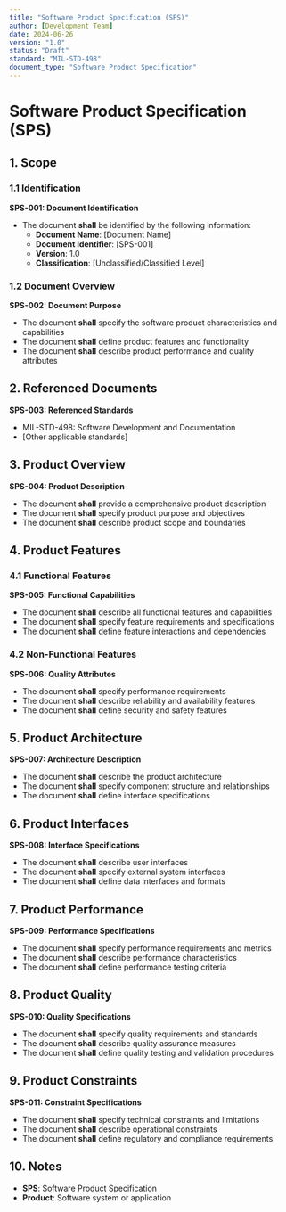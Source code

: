 ```yaml
---
title: "Software Product Specification (SPS)"
author: [Development Team]
date: 2024-06-26
version: "1.0"
status: "Draft"
standard: "MIL-STD-498"
document_type: "Software Product Specification"
---
```


# Software Product Specification (SPS)

## 1. Scope

### 1.1 Identification

**SPS-001: Document Identification**
- The document **shall** be identified by the following information:
  - **Document Name**: [Document Name]
  - **Document Identifier**: [SPS-001]
  - **Version**: 1.0
  - **Classification**: [Unclassified/Classified Level]

### 1.2 Document Overview

**SPS-002: Document Purpose**
- The document **shall** specify the software product characteristics and capabilities
- The document **shall** define product features and functionality
- The document **shall** describe product performance and quality attributes

## 2. Referenced Documents

**SPS-003: Referenced Standards**
- MIL-STD-498: Software Development and Documentation
- [Other applicable standards]

## 3. Product Overview

**SPS-004: Product Description**
- The document **shall** provide a comprehensive product description
- The document **shall** specify product purpose and objectives
- The document **shall** describe product scope and boundaries

## 4. Product Features

### 4.1 Functional Features

**SPS-005: Functional Capabilities**
- The document **shall** describe all functional features and capabilities
- The document **shall** specify feature requirements and specifications
- The document **shall** define feature interactions and dependencies

### 4.2 Non-Functional Features

**SPS-006: Quality Attributes**
- The document **shall** specify performance requirements
- The document **shall** describe reliability and availability features
- The document **shall** define security and safety features

## 5. Product Architecture

**SPS-007: Architecture Description**
- The document **shall** describe the product architecture
- The document **shall** specify component structure and relationships
- The document **shall** define interface specifications

## 6. Product Interfaces

**SPS-008: Interface Specifications**
- The document **shall** describe user interfaces
- The document **shall** specify external system interfaces
- The document **shall** define data interfaces and formats

## 7. Product Performance

**SPS-009: Performance Specifications**
- The document **shall** specify performance requirements and metrics
- The document **shall** describe performance characteristics
- The document **shall** define performance testing criteria

## 8. Product Quality

**SPS-010: Quality Specifications**
- The document **shall** specify quality requirements and standards
- The document **shall** describe quality assurance measures
- The document **shall** define quality testing and validation procedures

## 9. Product Constraints

**SPS-011: Constraint Specifications**
- The document **shall** specify technical constraints and limitations
- The document **shall** describe operational constraints
- The document **shall** define regulatory and compliance requirements

## 10. Notes

- **SPS**: Software Product Specification
- **Product**: Software system or application

